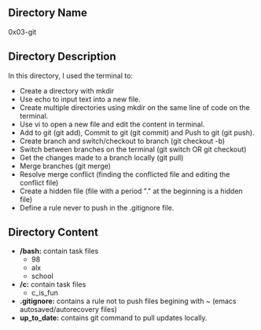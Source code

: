 <h2>Directory Name</h2>
<p>0x03-git</p>

<h2>Directory Description</h2>
<p>In this directory, I used the terminal to:</p>
<ul>
    <li>Create a directory with mkdir</li>
    <li>Use echo to input text into a new file.</li>
    <li>Create multiple directories using mkdir on the same line of code on the terminal.</li>
    <li>Use vi to open a new file and edit the content in terminal.</li>
    <li>Add to git (git add), Commit to git (git commit) and Push to git (git push).</li>
    <li>Create branch and switch/checkout to branch (git checkout -b)</li>
    <li>Switch between branches on the terminal (git switch OR git checkout)</li>
    <li>Get the changes made to a branch locally (git pull)</li>
    <li>Merge branches (git merge)</li>
    <li>Resolve merge conflict (finding the conflicted file and editing the conflict file)</li>
    <li>Create a hidden file (file with a period "." at the beginning is a hidden file)</li>
    <li>Define a rule never to push in the .gitignore file.</li>
</ul>

<h2>Directory Content</h2>
<ul>
  <li>
    <strong>/bash:</strong> contain task files
    <ul>
        <li>98</li>
        <li>alx</li>
        <li>school</li>
    </ul>
  </li>

  <li>
    <strong>/c:</strong> contain task files
    <ul>
        <li>c_is_fun</li>
    </ul>
  </li>

  <li><strong>.gitignore:</strong> contains a rule not to push files begining with ~ (emacs autosaved/autorecovery files)</li>

  <li><strong>up_to_date:</strong> contains git command to pull updates locally.</li>
</ul>
